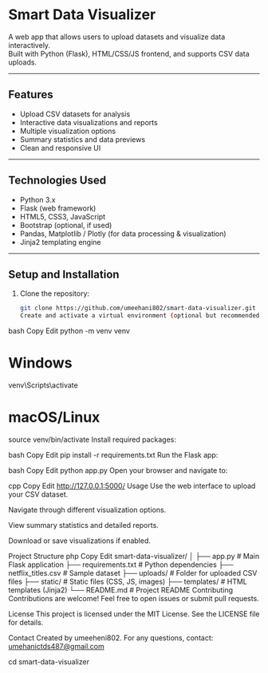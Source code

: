 # Smart Data Visualizer

A web app that allows users to upload datasets and visualize data interactively.  
Built with Python (Flask), HTML/CSS/JS frontend, and supports CSV data uploads.

---

## Features

- Upload CSV datasets for analysis
- Interactive data visualizations and reports
- Multiple visualization options
- Summary statistics and data previews
- Clean and responsive UI

---

## Technologies Used

- Python 3.x
- Flask (web framework)
- HTML5, CSS3, JavaScript
- Bootstrap (optional, if used)
- Pandas, Matplotlib / Plotly (for data processing & visualization)
- Jinja2 templating engine

---

## Setup and Installation

1. Clone the repository:
   ```bash
   git clone https://github.com/umeehani802/smart-data-visualizer.git
   Create and activate a virtual environment (optional but recommended):

bash
Copy
Edit
python -m venv venv
# Windows
venv\Scripts\activate
# macOS/Linux
source venv/bin/activate
Install required packages:

bash
Copy
Edit
pip install -r requirements.txt
Run the Flask app:

bash
Copy
Edit
python app.py
Open your browser and navigate to:

cpp
Copy
Edit
http://127.0.0.1:5000/
Usage
Use the web interface to upload your CSV dataset.

Navigate through different visualization options.

View summary statistics and detailed reports.

Download or save visualizations if enabled.

Project Structure
php
Copy
Edit
smart-data-visualizer/
│
├── app.py                   # Main Flask application
├── requirements.txt         # Python dependencies
├── netflix_titles.csv       # Sample dataset
├── uploads/                 # Folder for uploaded CSV files
├── static/                  # Static files (CSS, JS, images)
├── templates/               # HTML templates (Jinja2)
└── README.md                # Project README
Contributing
Contributions are welcome! Feel free to open issues or submit pull requests.

License
This project is licensed under the MIT License. See the LICENSE file for details.

Contact
Created by umeeheni802.
For any questions, contact: umehanictds487@gmail.com


   cd smart-data-visualizer
